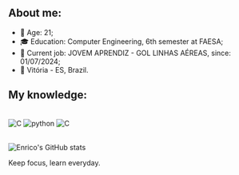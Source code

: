 ## About me:
- 🔷 Age: 21;
- 🎓 Education: Computer Engineering, 6th semester at FAESA;
- 💼 Current job: JOVEM APRENDIZ - GOL LINHAS AÉREAS, since: 01/07/2024;
- 📌 Vitória - ES, Brazil.

## My knowledge:
<div style="display: inline_block"><br/> 
    <img align="center" alt="C" src="https://img.shields.io/badge/JavaScript-F7DF1E?style=for-the-badge&logo=javascript&logoColor=black" />
    <img align="center" alt="python" src="https://img.shields.io/badge/Python-14354C?style=for-the-badge&logo=python&logoColor=white" />
    <img align="center" alt="C" src="https://img.shields.io/badge/C-00599C?style=for-the-badge&logo=c&logoColor=whit" />
</div><br/>


![Enrico's GitHub stats](https://github-readme-stats.vercel.app/api?username=EnricoMontova&show_icons=true&theme=transparent)

Keep focus, learn everyday.
